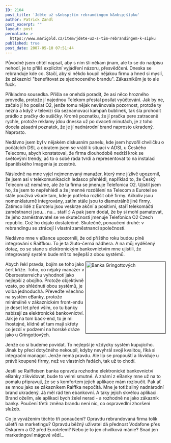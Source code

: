 ```yaml
---
ID: 2104
post_title: 'Jděte už s&nbsp;tím rebrandingem k&nbsp;šípku'
author: Patrick Zandl
post_excerpt: ""
layout: post
permalink: >
  https://www.marigold.cz/item/jdete-uz-s-tim-rebrandingem-k-sipku
published: true
post_date: 2007-05-10 07:51:44
---
```

Původně jsem chtěl napsat, aby s ním šli někam jinam, ale to se do nadpisu nehodí, je to příliš explicitní vyjádření názoru, přesvědčení. Dneska se rebranduje kde co. Stačí, aby si někdo koupil nějakou firmu a hned si myslí, že zákazníci "benefitovat ze sjednoceného brandu". Zákazníkům je to ale fuck. 

Příkladmo sousedka. Přišla se onehdá poradit, že asi něco hrozného provedla, protože jí najednou Telekom přestal posílat vyúčtování. Jak by ne, začalo jí ho posílat O2, jenže tomu nějak nevěnovala pozornost, protože ty nezná a když v televizi šla seznamovací kampaň bublinek, tak šla prohodit prádlo z pračky do sušičky. Kromě poznatku, že jí pračka pere zatraceně rychle, protože reklamy jdou dneska už po dvaceti minutách, je z toho docela zásadní poznatek, že je jí nadnárodní brand naprosto ukradený. Naprosto. 

Nedávno jsem byl v nějakém diskusním panelu, kde jsem hovořil chviličku o počátcích DSL a obratem jsem se vrátil k situaci v ADSL u Českého Telecomu, abych konstatoval, že firma dlouhodobě nedrží krok se světovými trendy, ač to o sobě ráda tvrdí a representovat to na instalaci španělského Imagenia je zcestné. 

Následně na mne vyjel nejmenovaný manažer, který mne jízlivě upozornil, že jsem asi v telekomunikacích ledasco přehlédl, například to, že Český Telecom už nemáme, ale že ta firma se jmenuje Telefonica O2. Ujistil jsem ho, že jsem to nepřehlédl a že jmenné rozdělení na Telecom a Eurotel se stále používá všude tam, kde je potřeba rozlišit obě firmy. Ačkoliv jsou nomenklaturně integrovány, zatím stále jsou to diametrálně jiné firmy. Zatímco lidé z Eurotelu jsou veskrze akční a positivní, staří telekomáčtí zaměstnanci jsou... nu... staří :) A pak jsem dodal, že by si mohl pamatovat, že jeho zaměstnavatel se ve skutečnosti jmenuje Telefonica O2 Czech republic. Což ho dojalo dostatečně. Skutečně, ponaučení druhé: v rebrandingu se ztrácejí i vlastní zaměstnanci společností. 

Nedávno mne v eBance upozornili, že od příštího roku budou plně integrování s Raiffkou. To je ta žluto-černá nádhera. A na můj vyděšený dotaz, co se stane s elektronickým bankovnictvím mne ujistili, že integrovaný systém bude mít to nejlepší z obou systémů. 

<img src="http://www.marigold.cz/wp-content/gringott.jpg" width="250" height="224" alt="Banka Gringottových" title="Banka Gringottových" border="1" align="right" />Abych řekl pravda, bojím se toho jako čert kříže. Toho, co nějaký manažer v Oberoesterreichu vyhodnotí jako nejlepší z obojího. Protože objektivně vzato, po shlédnutí obou systémů, je volba jednoduchá. Převeďte všechno na systém eBanky, protože minimálně v zákaznickém front-endu je deset let před vším, co tu banky nabízejí za elektronické bankovnictví. Jak je na tom back-end, to je mi lhostejné, klidně ať tam mají skřety co jezdí v podzemí na horské dráze jako u Gringottových. 

Jenže co si budeme povídat. To nejlepší je vždycky systém kupujícího. Jinak by přeci dotyčného nekoupil, kdyby nevyhrál svojí kvalitou, říká si integrační managor. Jenže nemá pravdu. Ale líp se propouští a likviduje u právě koupené firmy, než ve vlastních řadách, tak už to chodí. 

Jestli se Raiffeisen banka opravdu rozhodne elektronické bankovnictví eBanky zlikvidovat, bude to velmi smutné. A známí z eBanky mne už na to pomalu připravují, že se s komfortem jejich aplikace mám rozloučit.  Pak ať se mnou jako se zákazníkem Raiffka nepočítá. Mne je totiž silný nadnárodní brand ukradený. Já měl rád ten ebankovní. A taky jejich skvělou aplikaci. Brand oželím, ale aplikaci bych želel nerad - a rozhodně ne jako zákazník banky. Poučení třetí: změna brandu není nic, co ospravedlní zhoršení služeb. 

Co je vyvážením těchto tří ponaučení? Opravdu rebrandovaná firma tolik ušetří na marketingu? Opravdu běžný uživatel dá přednost Vodafone přes Oskarem a O2 před Eurotelem? Nebo je to jen chvilková mánie? Snad jen marketingoví mágové vědí...